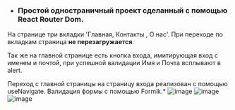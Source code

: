 * ### Простой одностраничный проект сделанный с помощью React Router Dom.

На странице три вкладки 'Главная, Контакты , О нас'.
При переходе по вкладкам страница **не перезагружается**.


Так же на главной странице есть кнопка входа, имитирующая вход с именем и почтой, при успешной валидации Имя и Почта всплывают в alert.


Переход с главной страницы на страницу входа реализован с помощью useNavigate. Валидация формы с помощью Formik.*
![image](https://github.com/user-attachments/assets/fc6cd359-9d70-4cef-bc4c-a30f7b8f758c)
![image](https://github.com/user-attachments/assets/16976715-4bb9-43a9-98ee-bb847d99e06b)
![image](https://github.com/user-attachments/assets/c1121fda-5ee7-4920-9b12-063ee965be15)
